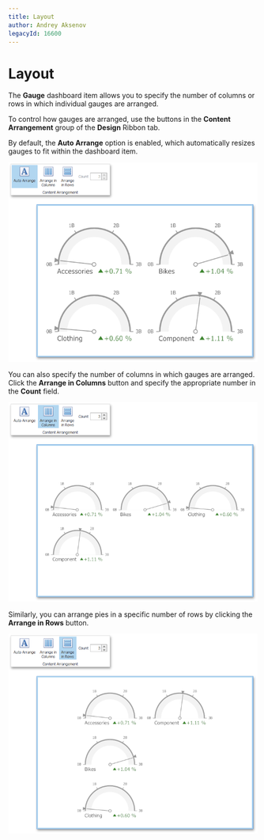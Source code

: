 ```yaml
---
title: Layout
author: Andrey Aksenov
legacyId: 16600
---
```

# Layout
The **Gauge** dashboard item allows you to specify the number of columns or rows in which individual gauges are arranged.

To control how gauges are arranged, use the buttons in the **Content Arrangement** group of the **Design** Ribbon tab.

By default, the **Auto Arrange** option is enabled, which automatically resizes gauges to fit within the dashboard item.

![Gauges_Layout_AutoArrange](../../../../images/img20007.png)

You can also specify the number of columns in which gauges are arranged. Click the **Arrange in Columns** button and specify the appropriate number in the **Count** field.

![Gauges_Layout_ArrangeInColumns](../../../../images/img20005.png)

Similarly, you can arrange pies in a specific number of rows by clicking the **Arrange in Rows** button.

![Gauges_Layout_ArrangeInRows](../../../../images/img20006.png)